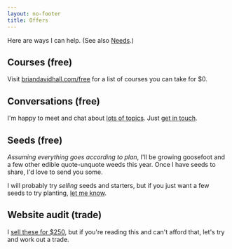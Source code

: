 ```yaml
---
layout: no-footer
title: Offers
---
```


Here are ways I can help. (See also [Needs](/needs).)

## Courses (free)

Visit [briandavidhall.com/free](/free) for a list of courses you can take for $0.

## Conversations (free)

I'm happy to meet and chat about [lots of topics](/topics). Just [get in touch](/contact).

## Seeds (free)

_Assuming everything goes according to plan_, I'll be growing goosefoot and a few other edible quote-unquote weeds this year. Once I have seeds to share, I'd love to send you some.

I will probably try _selling_ seeds and starters, but if you just want a few seeds to try planting, [let me know](/contact).

## Website audit (trade)

I [sell these for $250](/audit), but if you're reading this and can't afford that, let's try and work out a trade.
